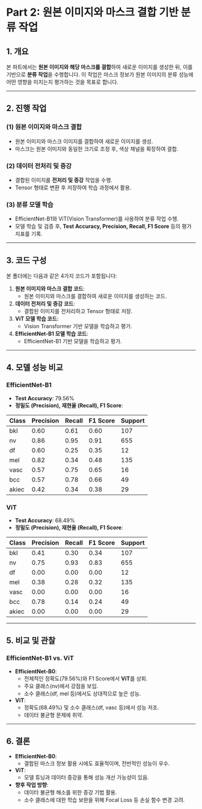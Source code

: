 # Part 2: 원본 이미지와 마스크 결합 기반 분류 작업

## **1. 개요**
본 파트에서는 **원본 이미지와 해당 마스크를 결합**하여 새로운 이미지를 생성한 뒤, 이를 기반으로 **분류 작업**을 수행합니다. 
이 작업은 마스크 정보가 원본 이미지의 분류 성능에 어떤 영향을 미치는지 평가하는 것을 목표로 합니다.

---

## **2. 진행 작업**
### **(1) 원본 이미지와 마스크 결합**
- 원본 이미지와 마스크 이미지를 결합하여 새로운 이미지를 생성.
- 마스크는 원본 이미지와 동일한 크기로 조정 후, 색상 채널을 확장하여 결합.

### **(2) 데이터 전처리 및 증강**
- 결합된 이미지를 **전처리 및 증강** 작업을 수행.
- Tensor 형태로 변환 후 저장하여 학습 과정에서 활용.

### **(3) 분류 모델 학습**
- EfficientNet-B1와 ViT(Vision Transformer)를 사용하여 분류 작업 수행.
- 모델 학습 및 검증 후, **Test Accuracy, Precision, Recall, F1 Score** 등의 평가 지표를 기록.

---

## **3. 코드 구성**
본 폴더에는 다음과 같은 4가지 코드가 포함됩니다:
1. **원본 이미지와 마스크 결합 코드**:
   - 원본 이미지와 마스크를 결합하여 새로운 이미지를 생성하는 코드.
2. **데이터 전처리 및 증강 코드**:
   - 결합된 이미지를 전처리하고 Tensor 형태로 저장.
3. **ViT 모델 학습 코드**:
   - Vision Transformer 기반 모델을 학습하고 평가.
4. **EfficientNet-B1 모델 학습 코드**:
   - EfficientNet-B1 기반 모델을 학습하고 평가.

---

## **4. 모델 성능 비교**

### **EfficientNet-B1**
- **Test Accuracy**: 79.56%
- **정밀도 (Precision), 재현율 (Recall), F1 Score**:

| Class  | Precision | Recall | F1 Score | Support |
|--------|-----------|--------|----------|---------|
| bkl    | 0.60      | 0.61   | 0.60     | 107     |
| nv     | 0.86      | 0.95   | 0.91     | 655     |
| df     | 0.60      | 0.25   | 0.35     | 12      |
| mel    | 0.82      | 0.34   | 0.48     | 135     |
| vasc   | 0.57      | 0.75   | 0.65     | 16      |
| bcc    | 0.57      | 0.78   | 0.66     | 49      |
| akiec  | 0.42      | 0.34   | 0.38     | 29      |

### **ViT**
- **Test Accuracy**: 68.49%
- **정밀도 (Precision), 재현율 (Recall), F1 Score**:

| Class  | Precision | Recall | F1 Score | Support |
|--------|-----------|--------|----------|---------|
| bkl    | 0.41      | 0.30   | 0.34     | 107     |
| nv     | 0.75      | 0.93   | 0.83     | 655     |
| df     | 0.00      | 0.00   | 0.00     | 12      |
| mel    | 0.38      | 0.28   | 0.32     | 135     |
| vasc   | 0.00      | 0.00   | 0.00     | 16      |
| bcc    | 0.78      | 0.14   | 0.24     | 49      |
| akiec  | 0.00      | 0.00   | 0.00     | 29      |

---

## **5. 비교 및 관찰**
### **EfficientNet-B1 vs. ViT**
- **EfficientNet-B0**:
  - 전체적인 정확도(79.56%)와 F1 Score에서 **ViT**를 상회.
  - 주요 클래스(nv)에서 강점을 보임.
  - 소수 클래스(df, mel 등)에서도 상대적으로 높은 성능.
- **ViT**:
  - 정확도(68.49%) 및 소수 클래스(df, vasc 등)에서 성능 저조.
  - 데이터 불균형 문제에 취약.

---

## **6. 결론**
- **EfficientNet-B0**:
  - 결합된 마스크 정보 활용 시에도 효율적이며, 전반적인 성능이 우수.
- **ViT**:
  - 모델 튜닝과 데이터 증강을 통해 성능 개선 가능성이 있음.
- **향후 작업 방향**:
  - 데이터 불균형 해소를 위한 증강 기법 활용.
  - 소수 클래스에 대한 학습 보완을 위해 Focal Loss 등 손실 함수 변경 고려.

